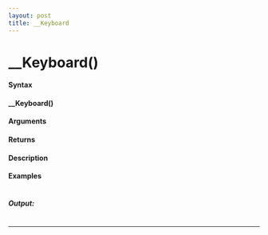 ```yaml
---
layout: post
title: __Keyboard
---
```


# __Keyboard()


#### Syntax

#### __Keyboard()

#### Arguments

#### Returns

#### Description

#### Examples

```

```

##### Output:

```

```

---